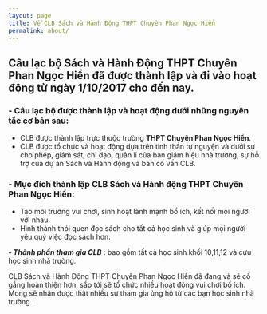 ```yaml
---
layout: page
title: Về CLB Sách và Hành Động THPT Chuyên Phan Ngọc Hiển
permalink: about/
---
```



## Câu lạc bộ Sách và Hành Động THPT Chuyên Phan Ngọc Hiển đã được thành lập và đi vào hoạt động từ ngày 1/10/2017 cho đến nay.

### - Câu lạc bộ được thành lập và hoạt động dưới những nguyên tắc cơ bản sau:  
  * CLB được thành lập trực thuộc trường **THPT Chuyên Phan Ngọc Hiển**.  
  * CLB được tổ chức và hoạt động dựa trên tinh thần tự nguyện và dưới sự cho phép, giám sát, chỉ đạo, quản lí của ban giám hiệu nhà trường, sự hỗ trợ của dự án Sách và Hành động và ban cố vấn CLB.

### - Mục đích thành lập CLB Sách và Hành động THPT Chuyên Phan Ngọc Hiển:  
* Tạo môi trường vui chơi, sinh hoạt lành mạnh bổ ích, kết nối mọi người với nhau.
* Hình thành thói quen đọc sách cho tất cả học sinh và giúp mọi người yêu quý việc đọc sách hơn.  

**_- Thành phần tham gia CLB_** : bao gồm tất cả học sinh khối 10,11,12 và cựu học sinh nhà trường.


 <div class="message"> CLB Sách và Hành Động THPT Chuyên Phan Ngọc Hiển đã đang và sẽ cố gắng hoàn thiện hơn, sắp tới sẽ tổ chức nhiều hoạt động vui chơi bổ ích. Mong sẽ nhận được thật nhiều sự tham gia ủng hộ từ các bạn học sinh nhà trường . </div>
